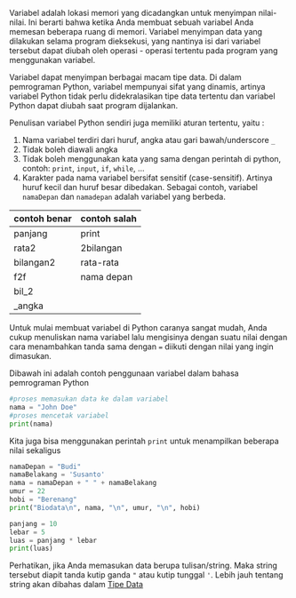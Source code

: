 Variabel adalah lokasi memori yang dicadangkan untuk menyimpan nilai-nilai. Ini berarti bahwa ketika Anda membuat sebuah variabel Anda memesan beberapa ruang di memori. Variabel menyimpan data yang dilakukan selama program dieksekusi, yang nantinya isi dari variabel tersebut dapat diubah oleh operasi - operasi tertentu pada program yang menggunakan variabel.

Variabel dapat menyimpan berbagai macam tipe data. Di dalam pemrograman Python, variabel mempunyai sifat yang dinamis, artinya variabel Python tidak perlu didekralasikan tipe data tertentu dan variabel Python dapat diubah saat program dijalankan.


Penulisan variabel Python sendiri juga memiliki aturan tertentu, yaitu :
1. Nama variabel terdiri dari huruf, angka atau gari bawah/underscore `_`
2. Tidak boleh diawali angka
3. Tidak boleh menggunakan kata yang sama dengan perintah di python, contoh: `print`, `input`, `if`, `while`, ...
4. Karakter pada nama variabel bersifat sensitif (case-sensitif). Artinya huruf kecil dan huruf besar dibedakan. Sebagai contoh, variabel `namaDepan` dan `namadepan` adalah variabel yang berbeda.

| contoh benar | contoh salah |
| --- | --- |
| panjang | print |
| rata2 | 2bilangan |
| bilangan2 | rata-rata |
| f2f   | nama depan |
| bil_2 |  |
| _angka |  |


Untuk mulai membuat variabel di Python caranya sangat mudah, Anda cukup menuliskan nama variabel lalu mengisinya dengan suatu nilai dengan cara menambahkan tanda sama dengan `=` diikuti dengan nilai yang ingin dimasukan.

Dibawah ini adalah contoh penggunaan variabel dalam bahasa pemrograman Python

```python
#proses memasukan data ke dalam variabel
nama = "John Doe"
#proses mencetak variabel
print(nama)
```

Kita juga bisa menggunakan perintah `print` untuk menampilkan beberapa nilai sekaligus

```python
namaDepan = "Budi"
namaBelakang = 'Susanto'
nama = namaDepan + " " + namaBelakang
umur = 22
hobi = "Berenang"
print("Biodata\n", nama, "\n", umur, "\n", hobi)
```


```python
panjang = 10
lebar = 5
luas = panjang * lebar
print(luas)
```

Perhatikan, jika Anda memasukan data berupa tulisan/string. Maka string tersebut diapit tanda kutip ganda `"` atau kutip tunggal `'`. Lebih jauh tentang string akan dibahas dalam [Tipe Data](08.-Tipe-Data.md)
